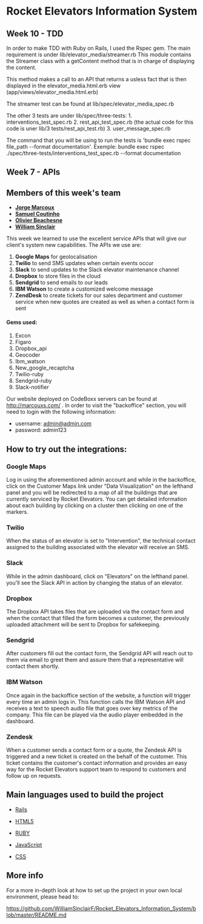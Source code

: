 # Rocket Elevators Information System

<h2>Week 10 - TDD</h2>

<p>
In order to make TDD with Ruby on Rails, I used the Rspec gem.
The main requirement is under lib/elevator_media/streamer.rb This module contains the Streamer class with a getContent method that is in charge of displaying the content.
</p>
<p>
This method makes a call to an API that returns a usless fact that is then displayed in the elevator_media.html.erb view (app/views/elevator_media.html.erb)

The streamer test can be found at lib/spec/elevator_media_spec.rb
</p>
<p>
The other 3 tests are under lib/spec/three-tests:
 1. interventions_test_spec.rb
 2. rest_api_test_spec.rb (the actual code for this code is uner lib/3 tests/rest_api_test.rb)
 3. user_message_spec.rb
</p>

<p>
The command that you will be using to run the tests is 'bundle exec rspec file_path --format documentation'. Exemple:
bundle exec rspec ./spec/three-tests/interventions_test_spec.rb --format documentation
</p>

<h2>Week 7 - APIs</h2>

## Members of this week's team
- **[Jorge Marcoux](https://github.com/jorgemarcoux)**
- **[Samuel Coutinho](https://github.com/samuel-coutinho)**
- **[Olivier Beachesne](https://github.com/overview76)**
- **[William Sinclair](https://github.com/WilliamSinclairF)**

<p>
This week we learned to use the excellent service APIs that will give our client's system new capabilities. The APIs we use are:</p>
<ol>
	<li><b>Google Maps</b> for geolocalisation</li>
	<li><b>Twilio</b> to send SMS updates when certain events occur</li>
	<li><b>Slack</b> to send updates to the Slack elevator maintenance channel</li>
	<li><b>Dropbox</b> to store files in the cloud</li>
	<li><b>Sendgrid</b> to send emails to our leads</li>
	<li><b>IBM Watson</b> to create a customized welcome message</li>
	<li><b>ZendDesk</b> to create tickets for our sales department and customer service when new quotes are created as well as when a contact form is sent</li>
</ol>

<h4>Gems used:</h4>
<ol>
	<li>Excon</li>
	<li>Figaro</li>
	<li>Dropbox_api</li>
	<li>Geocoder</li>
	<li>Ibm_watson</li>
	<li>New_google_recaptcha</li>
	<li>Twilio-ruby</li>
	<li>Sendgrid-ruby</li>
  <li>Slack-notifier</li>
</ol>

Our website deployed on CodeBoxx servers can be found at http://marcouxs.com/ . In order to visit the "backoffice" section, you will need to login with the following information: 

- username: admin@admin.com 
- password: admin123

## How to try out the integrations:

### Google Maps

Log in using the aforementioned admin account and while in the backoffice, click on the Customer Maps link under "Data Visualization" on the lefthand panel and you will be redirected to a map of all the buildings that are currently serviced by Rocket Elevators. You can get detailed information about each building by clicking on a cluster then clicking on one of the markers.

### Twilio

When the status of an elevator is set to "Intervention", the technical contact assigned to the building associated with the elevator will receive an SMS.

### Slack
While in the admin dashboard, click on "Elevators" on the lefthand panel. you'll see the Slack API in action by changing the status of an elevator.


### Dropbox

The Dropbox API takes files that are uploaded via the contact form and when the contact that filled the form becomes a customer, the previously uploaded attachment will be sent to Dropbox for safekeeping.

### Sendgrid

After customers fill out the contact form, the Sendgrid API will reach out to them via email to greet them and assure them that a representative will contact them shortly.

### IBM Watson

Once again in the backoffice section of the website, a function will trigger every time an admin logs in. This function calls the IBM Watson API and receives a text to speech audio file that goes over key metrics of the company. This file can be played via the audio player embedded in the dashboard.

### Zendesk

When a customer sends a contact form or a quote, the Zendesk API is triggered and a new ticket is created on the behalf of the customer. This ticket contains the customer's contact information and provides an easy way for the Rocket Elevators support team to respond to customers and follow up on requests.


## Main languages used to build the project

- [Rails](https://guides.rubyonrails.org/)

- [HTML5](https://www.w3schools.com/html/)

- [RUBY](https://www.ruby-lang.org/)

- [JavaScript](https://www.javascript.com/)

- [CSS](https://css-tricks.com/)

## More info
For a more in-depth look at how to set up the project in your own local environment, please head to:

https://github.com/WilliamSinclairF/Rocket_Elevators_Information_System/blob/master/README.md